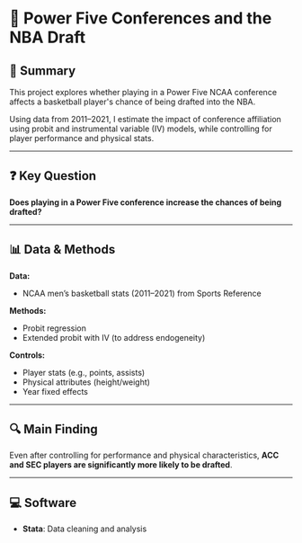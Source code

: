 # 🏀 Power Five Conferences and the NBA Draft

## 📌 Summary  
This project explores whether playing in a Power Five NCAA conference affects a basketball player's chance of being drafted into the NBA.  

Using data from 2011–2021, I estimate the impact of conference affiliation using probit and instrumental variable (IV) models, while controlling for player performance and physical stats.

---

## ❓ Key Question  
**Does playing in a Power Five conference increase the chances of being drafted?**

---

## 📊 Data & Methods  

**Data:**  
- NCAA men’s basketball stats (2011–2021) from Sports Reference

**Methods:**  
- Probit regression  
- Extended probit with IV (to address endogeneity)  

**Controls:**  
- Player stats (e.g., points, assists)  
- Physical attributes (height/weight)  
- Year fixed effects  

---

## 🔍 Main Finding  
Even after controlling for performance and physical characteristics, **ACC and SEC players are significantly more likely to be drafted**.

---

## 💻 Software  
- **Stata**: Data cleaning and analysis 

